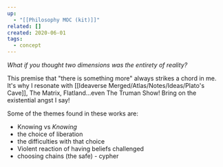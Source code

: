 ```yaml
---
up:
  - "[[Philosophy MOC (kit)]]"
related: []
created: 2020-06-01
tags:
  - concept
---
```


*What if you thought two dimensions was the entirety of reality?*

This premise that "there is something more" always strikes a chord in me. It's why I resonate with [[Ideaverse Merged/Atlas/Notes/Ideas/Plato's Cave]], The Matrix, Flatland...even The Truman Show! Bring on the existential angst I say! 

Some of the themes found in these works are:

- Knowing vs *Knowing*
- the choice of liberation
- the difficulties with that choice
- Violent reaction of having beliefs challenged
- choosing chains (the safe) - cypher
